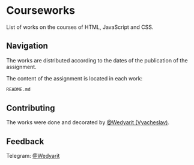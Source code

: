 # Courseworks

List of works on the courses of HTML, JavaScript and CSS.

## Navigation

The works are distributed according to the dates of the publication of the assignment. 

The content of the assignment is located in each work:

```bash
README.md
```

## Contributing
The works were done and decorated by [@Wedyarit (Vyacheslav)](https://github.com/Wedyarit).

## Feedback
Telegram: [@Wedyarit](https://t.me/Wedyarit)
